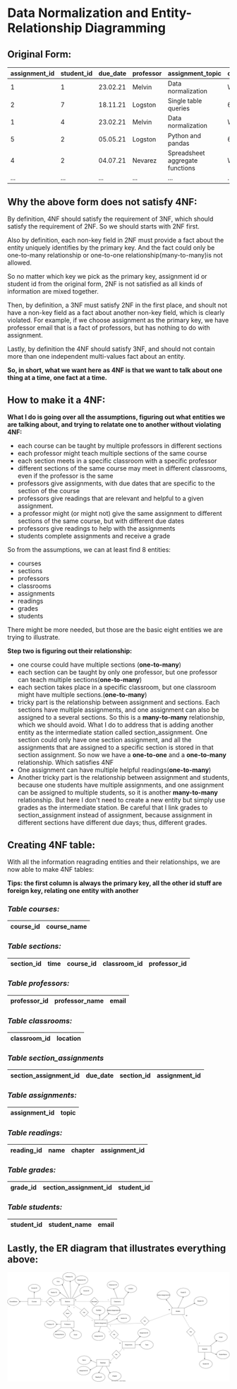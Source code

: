 # Data Normalization and Entity-Relationship Diagramming

## Original Form:

| assignment_id | student_id | due_date | professor | assignment_topic                | classroom | grade | relevant_reading    | professor_email   |
| :------------ | :--------- | :------- | :-------- | :------------------------------ | :-------- | :---- | :------------------ | :---------------- |
| 1             | 1          | 23.02.21 | Melvin    | Data normalization              | WWH 101   | 80    | Deumlich Chapter 3  | l.melvin@foo.edu  |
| 2             | 7          | 18.11.21 | Logston   | Single table queries            | 60FA 314  | 25    | Dümmlers Chapter 11 | e.logston@foo.edu |
| 1             | 4          | 23.02.21 | Melvin    | Data normalization              | WWH 101   | 75    | Deumlich Chapter 3  | l.melvin@foo.edu  |
| 5             | 2          | 05.05.21 | Logston   | Python and pandas               | 60FA 314  | 92    | Dümmlers Chapter 14 | e.logston@foo.edu |
| 4             | 2          | 04.07.21 | Nevarez   | Spreadsheet aggregate functions | WWH 201   | 65    | Zehnder Page 87     | i.nevarez@foo.edu |
| ...           | ...        | ...      | ...       | ...                             | ...       | ...   | ...                 | ...               |

## Why the above form does not satisfy 4NF:
By definition, 4NF should satisfy the requirement of 3NF, which should satisfy the requirement of 2NF. So we should starts with 2NF first.

Also by definition, each non-key field in 2NF must provide a fact about the entity uniquely identifies by the primary key. And the fact could only be one-to-many relationship or one-to-one relationship(many-to-many)is not allowed.

So no matter which key we pick as the primary key, assignment id or student id from the original form, 2NF is not satisfied as all kinds of information are mixed together. 

Then, by definition, a 3NF must satisfy 2NF in the first place, and shoult not have a non-key field as a fact about another non-key field, which is clearly violated. For example, if we choose assignment as the primary key, we have professor email that is a fact of professors, but has nothing to do with assignment. 

Lastly, by definition the 4NF should satisfy 3NF, and should not contain more than one independent multi-values fact about an entity.

**So, in short, what we want here as 4NF is that we want to talk about one thing at a time, one fact at a time.**

## How to make it a 4NF:
**What I do is going over all the assumptions, figuring out what entities we are talking about, and trying to relatate one to another without violating 4NF:**
- each course can be taught by multiple professors in different sections
- each professor might teach multiple sections of the same course
- each section meets in a specific classroom with a specific professor
- different sections of the same course may meet in different classrooms, even if the professor is the same
- professors give assignments, with due dates that are specific to the section of the course
- professors give readings that are relevant and helpful to a given assignment.
- a professor might (or might not) give the same assignment to different sections of the same course, but with different due dates
- professors give readings to help with the assignments
- students complete assignments and receive a grade

So from the assumptions, we can at least find 8 entities: 
- courses
- sections
- professors
- classrooms
- assignments
- readings
- grades
- students

There might be more needed, but those are the basic eight entities we are trying to illustrate.

**Step two is figuring out their relationship:**
- one course could have multiple sections (**one-to-many**)
- each section can be taught by only one professor, but one professor can teach multiple sections(**one-to-many**)
- each section takes place in a specific classroom, but one classroom might have multiple sections.(**one-to-many**)
- tricky part is the relationship between assignment and sections. Each sections have multiple assignments, and one assignment can also be assigned to a several sections. So this is a **many-to-many** relationship, which we should avoid. What I do to address that is adding another entity as the intermediate station called section_assignment. One section could only have one section assignment, and all the assignments that are assigned to a specific section is stored in that section assignment. So now we have a **one-to-one** and a **one-to-many** relationship. Which satisfies 4NF
- One assignment can have multiple helpful readings(**one-to-many**)
- Another tricky part is the relationship between assignment and students, because one students have multiple assignments, and one assignment can be assigned to multiple students, so it is another **many-to-many** relationship. But here I don't need to create a new entity but simply use grades as the intermediate station. Be careful that I link grades to section_assignment instead of assignment, because assignment in different sections have different due days; thus, different grades.

## Creating 4NF table:

With all the information reagrading entities and their relationships, we are now able to make 4NF tables: 

**Tips: the first column is always the primary key, all the other id stuff are foreign key, relating one entity with another**

### _Table courses:_
| course_id | course_name|
| :-------- | :----------|

### _Table sections:_
| section_id | time | course_id | classroom_id | professor_id |
| :---| :---|:---|:---| :---|

### _Table professors:_
| professor_id | professor_name | email |
| :--| :--| :--|

### _Table classrooms:_
|classroom_id | location |
| :--| :--|

### _Table section_assignments_
|section_assignment_id | due_date | section_id | assignment_id |
| :--| :--| :--| :--|

### _Table assignments:_
|assignment_id | topic |
| :--| :--|

### _Table readings:_
| reading_id | name | chapter | assignment_id |
| :--| :--| :--| :--|

### _Table grades:_
| grade_id | section_assignment_id | student_id |
| :--| :--| :--|

### _Table students:_
| student_id | student_name | email |
| :--| :--| :--|

## Lastly, the ER diagram that illustrates everything above:


![ERM](https://github.com/dbdesign-students-spring2024/5-database-design-NOLIMIT0410/blob/master/images/ERM.svg)

